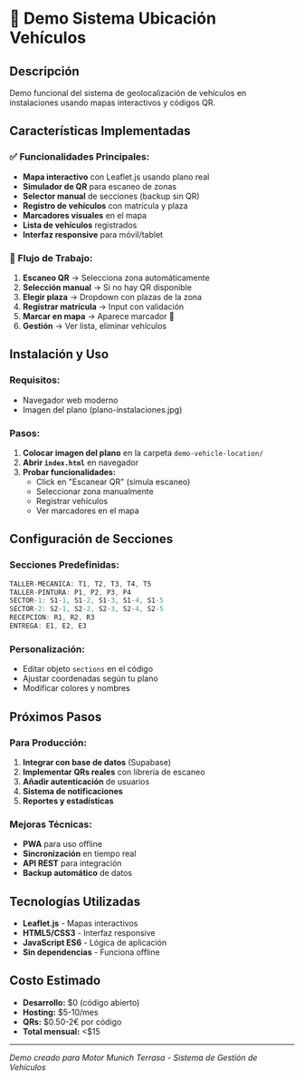 # 🚗 Demo Sistema Ubicación Vehículos

## Descripción
Demo funcional del sistema de geolocalización de vehículos en instalaciones usando mapas interactivos y códigos QR.

## Características Implementadas

### ✅ Funcionalidades Principales:
- **Mapa interactivo** con Leaflet.js usando plano real
- **Simulador de QR** para escaneo de zonas
- **Selector manual** de secciones (backup sin QR)
- **Registro de vehículos** con matrícula y plaza
- **Marcadores visuales** en el mapa
- **Lista de vehículos** registrados
- **Interfaz responsive** para móvil/tablet

### 🎯 Flujo de Trabajo:
1. **Escaneo QR** → Selecciona zona automáticamente
2. **Selección manual** → Si no hay QR disponible
3. **Elegir plaza** → Dropdown con plazas de la zona
4. **Registrar matrícula** → Input con validación
5. **Marcar en mapa** → Aparece marcador 🚗
6. **Gestión** → Ver lista, eliminar vehículos

## Instalación y Uso

### Requisitos:
- Navegador web moderno
- Imagen del plano (plano-instalaciones.jpg)

### Pasos:
1. **Colocar imagen del plano** en la carpeta `demo-vehicle-location/`
2. **Abrir `index.html`** en navegador
3. **Probar funcionalidades:**
   - Click en "Escanear QR" (simula escaneo)
   - Seleccionar zona manualmente
   - Registrar vehículos
   - Ver marcadores en el mapa

## Configuración de Secciones

### Secciones Predefinidas:
```javascript
TALLER-MECANICA: T1, T2, T3, T4, T5
TALLER-PINTURA: P1, P2, P3, P4
SECTOR-1: S1-1, S1-2, S1-3, S1-4, S1-5
SECTOR-2: S2-1, S2-2, S2-3, S2-4, S2-5
RECEPCION: R1, R2, R3
ENTREGA: E1, E2, E3
```

### Personalización:
- Editar objeto `sections` en el código
- Ajustar coordenadas según tu plano
- Modificar colores y nombres

## Próximos Pasos

### Para Producción:
1. **Integrar con base de datos** (Supabase)
2. **Implementar QRs reales** con librería de escaneo
3. **Añadir autenticación** de usuarios
4. **Sistema de notificaciones** 
5. **Reportes y estadísticas**

### Mejoras Técnicas:
- **PWA** para uso offline
- **Sincronización** en tiempo real
- **API REST** para integración
- **Backup automático** de datos

## Tecnologías Utilizadas
- **Leaflet.js** - Mapas interactivos
- **HTML5/CSS3** - Interfaz responsive
- **JavaScript ES6** - Lógica de aplicación
- **Sin dependencias** - Funciona offline

## Costo Estimado
- **Desarrollo:** $0 (código abierto)
- **Hosting:** $5-10/mes
- **QRs:** $0.50-2€ por código
- **Total mensual:** <$15

---
*Demo creado para Motor Munich Terrasa - Sistema de Gestión de Vehículos*
